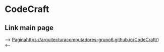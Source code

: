 # CodeCraft

## Link main page

--> [Pagina](https://arquitecturacomputadores-grupo6.github.io/CodeCraft/)https://arquitecturacomputadores-grupo6.github.io/CodeCraft/) <--
